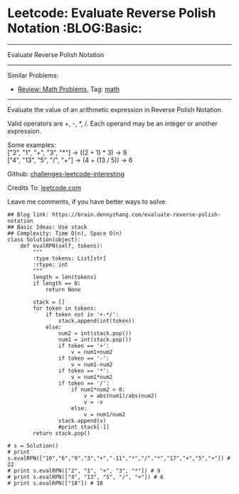 # Leetcode: Evaluate Reverse Polish Notation     :BLOG:Basic:


---

Evaluate Reverse Polish Notation  

---

Similar Problems:  
-   [Review: Math Problems,](https://brain.dennyzhang.com/review-math) Tag: [math](https://brain.dennyzhang.com/tag/math)

---

Evaluate the value of an arithmetic expression in Reverse Polish Notation.  

Valid operators are +, -, \*, /. Each operand may be an integer or another expression.  

Some examples:  
  ["2", "1", "+", "3", "\*"] -> ((2 + 1) \* 3) -> 9  
  ["4", "13", "5", "/", "+"] -> (4 + (13 / 5)) -> 6  

Github: [challenges-leetcode-interesting](https://github.com/DennyZhang/challenges-leetcode-interesting/tree/master/evaluate-reverse-polish-notation)  

Credits To: [leetcode.com](https://leetcode.com/problems/evaluate-reverse-polish-notation/description/)  

Leave me comments, if you have better ways to solve.  

    ## Blog link: https://brain.dennyzhang.com/evaluate-reverse-polish-notation
    ## Basic Ideas: Use stack
    ## Complexity: Time O(n), Space O(n)
    class Solution(object):
        def evalRPN(self, tokens):
            """
            :type tokens: List[str]
            :rtype: int
            """
            length = len(tokens)
            if length == 0:
                return None
    
            stack = []
            for token in tokens:
                if token not in '+-*/':
                    stack.append(int(token))
                else:
                    num2 = int(stack.pop())
                    num1 = int(stack.pop())
                    if token == '+':
                        v = num1+num2
                    if token == '-':
                        v = num1-num2
                    if token == '*':
                        v = num1*num2
                    if token == '/':
                        if num1*num2 < 0:
                            v = abs(num1)/abs(num2)
                            v = -v
                        else:
                            v = num1/num2
                    stack.append(v)
                    #print stack[-1]
            return stack.pop()
    
    # s = Solution()
    # print s.evalRPN(["10","6","9","3","+","-11","*","/","*","17","+","5","+"]) # 22
    # print s.evalRPN(["2", "1", "+", "3", "*"]) # 9
    # print s.evalRPN(["4", "13", "5", "/", "+"]) # 6
    # print s.evalRPN(["18"]) # 18
